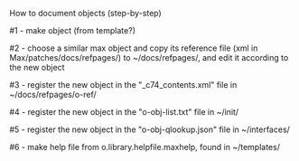 How to document objects (step-by-step)

#1 - make object (from template?)

#2 - choose a similar max object and copy its reference file (xml in Max/patches/docs/refpages/) to ~/docs/refpages/, and edit it according to the new object

#3 - register the new object in the "_c74_contents.xml" file in ~/docs/refpages/o-ref/

#4 - register the new object in the "o-obj-list.txt" file in ~/init/

#5 - register the new object in the "o-obj-qlookup.json" file in ~/interfaces/

#6 - make help file from o.library.helpfile.maxhelp, found in ~/templates/ 